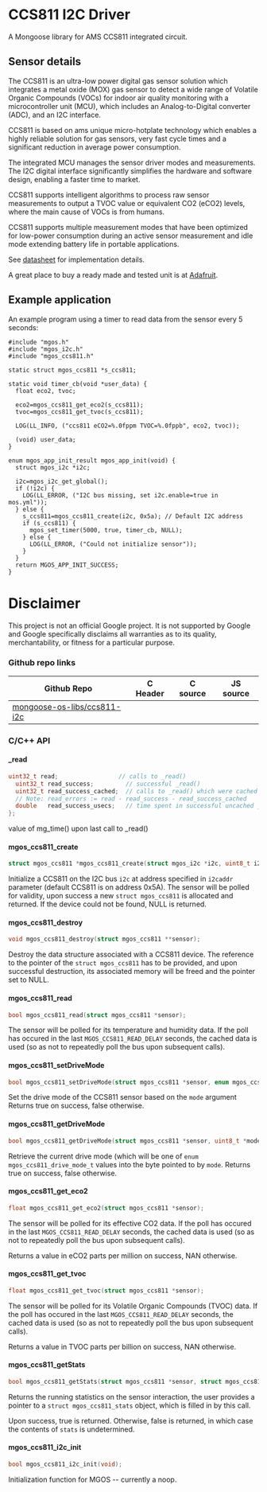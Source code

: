 # CCS811 I2C Driver

A Mongoose library for AMS CCS811 integrated circuit.

## Sensor details

The CCS811 is an ultra-low power digital gas sensor solution which integrates
a metal oxide (MOX) gas sensor to detect a wide range of Volatile Organic
Compounds (VOCs) for indoor air quality monitoring with a microcontroller unit
(MCU), which includes an Analog-to-Digital converter (ADC), and an I2C
interface.

CCS811 is based on ams unique micro-hotplate technology which enables a highly
reliable solution for gas sensors, very fast cycle times and a significant
reduction in average power consumption.

The integrated MCU manages the sensor driver modes and measurements. The I2C
digital interface significantly simplifies the hardware and software design,
enabling a faster time to market.

CCS811 supports intelligent algorithms to process raw sensor measurements to
output a TVOC value or equivalent CO2 (eCO2) levels, where the main cause of
VOCs is from humans.

CCS811 supports multiple measurement modes that have been optimized for
low-power consumption during an active sensor measurement and idle mode
extending battery life in portable applications. 

See [datasheet](https://ams.com/eng/content/download/951091/2269479/file/CCS811_DS000459_4-00.pdf)
for implementation details.

A great place to buy a ready made and tested unit is at [Adafruit](https://learn.adafruit.com/adafruit-ccs811-air-quality-sensor/overview).

## Example application

An example program using a timer to read data from the sensor every 5 seconds:

```
#include "mgos.h"
#include "mgos_i2c.h"
#include "mgos_ccs811.h"

static struct mgos_ccs811 *s_ccs811;

static void timer_cb(void *user_data) {
  float eco2, tvoc;

  eco2=mgos_ccs811_get_eco2(s_ccs811);
  tvoc=mgos_ccs811_get_tvoc(s_ccs811);

  LOG(LL_INFO, ("ccs811 eCO2=%.0fppm TVOC=%.0fppb", eco2, tvoc));

  (void) user_data;
}

enum mgos_app_init_result mgos_app_init(void) {
  struct mgos_i2c *i2c;

  i2c=mgos_i2c_get_global();
  if (!i2c) {
    LOG(LL_ERROR, ("I2C bus missing, set i2c.enable=true in mos.yml"));
  } else {
    s_ccs811=mgos_ccs811_create(i2c, 0x5a); // Default I2C address
    if (s_ccs811) {
      mgos_set_timer(5000, true, timer_cb, NULL);
    } else {
      LOG(LL_ERROR, ("Could not initialize sensor"));
    }
  }
  return MGOS_APP_INIT_SUCCESS;
}
```

# Disclaimer

This project is not an official Google project. It is not supported by Google
and Google specifically disclaims all warranties as to its quality,
merchantability, or fitness for a particular purpose.

### Github repo links
| Github Repo | C Header | C source  | JS source |
| ----------- | -------- | --------  | ----------------- |
| [mongoose-os-libs/ccs811-i2c](https://github.com/mongoose-os-libs/ccs811-i2c) | &nbsp; | &nbsp;  | &nbsp;         |


### C/С++ API
#### _read

```c
uint32_t read;                 // calls to _read()
  uint32_t read_success;         // successful _read()
  uint32_t read_success_cached;  // calls to _read() which were cached
  // Note: read_errors := read - read_success - read_success_cached
  double   read_success_usecs;   // time spent in successful uncached _read()
};
```
value of mg_time() upon last call to _read()
#### mgos_ccs811_create

```c
struct mgos_ccs811 *mgos_ccs811_create(struct mgos_i2c *i2c, uint8_t i2caddr);
```

Initialize a CCS811 on the I2C bus `i2c` at address specified in `i2caddr`
parameter (default CCS811 is on address 0x5A). The sensor will be polled for
validity, upon success a new `struct mgos_ccs811` is allocated and
returned. If the device could not be found, NULL is returned.
 
#### mgos_ccs811_destroy

```c
void mgos_ccs811_destroy(struct mgos_ccs811 **sensor);
```

Destroy the data structure associated with a CCS811 device. The reference
to the pointer of the `struct mgos_ccs811` has to be provided, and upon
successful destruction, its associated memory will be freed and the pointer
set to NULL.
 
#### mgos_ccs811_read

```c
bool mgos_ccs811_read(struct mgos_ccs811 *sensor);
```

The sensor will be polled for its temperature and humidity data. If the poll
has occured in the last `MGOS_CCS811_READ_DELAY` seconds, the cached data is
used (so as not to repeatedly poll the bus upon subsequent calls).
 
#### mgos_ccs811_setDriveMode

```c
bool mgos_ccs811_setDriveMode(struct mgos_ccs811 *sensor, enum mgos_ccs811_drive_mode_t mode);
```

Set the drive mode of the CCS811 sensor based on the `mode` argument
Returns true on success, false otherwise.
 
#### mgos_ccs811_getDriveMode

```c
bool mgos_ccs811_getDriveMode(struct mgos_ccs811 *sensor, uint8_t *mode);
```

Retrieve the current drive mode (which will be one of `enum mgos_ccs811_drive_mode_t`
values into the byte pointed to by `mode`.
Returns true on success, false otherwise.
 
#### mgos_ccs811_get_eco2

```c
float mgos_ccs811_get_eco2(struct mgos_ccs811 *sensor);
```

The sensor will be polled for its effective CO2 data. If the poll
has occured in the last `MGOS_CCS811_READ_DELAY` seconds, the cached data is
used (so as not to repeatedly poll the bus upon subsequent calls).

Returns a value in eCO2 parts per million on success, NAN otherwise.
 
#### mgos_ccs811_get_tvoc

```c
float mgos_ccs811_get_tvoc(struct mgos_ccs811 *sensor);
```

The sensor will be polled for its Volatile Organic Compounds (TVOC) data.
If the poll has occured in the last `MGOS_CCS811_READ_DELAY` seconds, the
cached data is used (so as not to repeatedly poll the bus upon subsequent
calls).

Returns a value in TVOC parts per billion on success, NAN otherwise.
 
#### mgos_ccs811_getStats

```c
bool mgos_ccs811_getStats(struct mgos_ccs811 *sensor, struct mgos_ccs811_stats *stats);
```

Returns the running statistics on the sensor interaction, the user provides
a pointer to a `struct mgos_ccs811_stats` object, which is filled in by this
call.

Upon success, true is returned. Otherwise, false is returned, in which case
the contents of `stats` is undetermined.
 
#### mgos_ccs811_i2c_init

```c
bool mgos_ccs811_i2c_init(void);
```

Initialization function for MGOS -- currently a noop.
 
